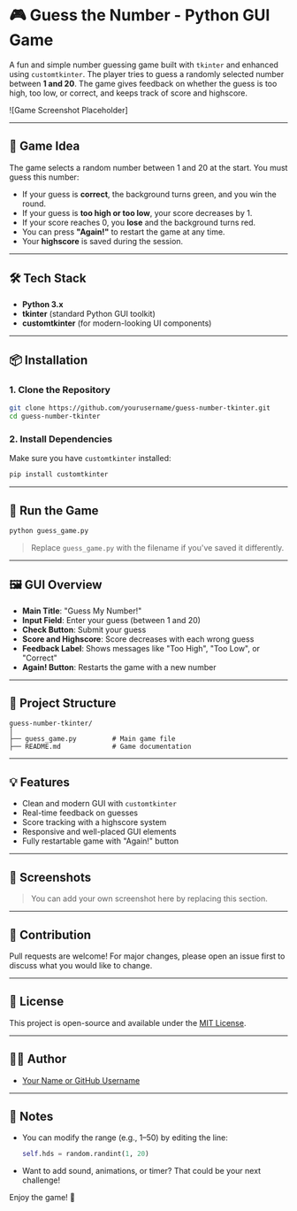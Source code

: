 # 🎮 Guess the Number - Python GUI Game

A fun and simple number guessing game built with `tkinter` and enhanced using `customtkinter`. The player tries to guess a randomly selected number between **1 and 20**. The game gives feedback on whether the guess is too high, too low, or correct, and keeps track of score and highscore.

![Game Screenshot Placeholder]

---

## 🧠 Game Idea

The game selects a random number between 1 and 20 at the start. You must guess this number:

- If your guess is **correct**, the background turns green, and you win the round.
- If your guess is **too high or too low**, your score decreases by 1.
- If your score reaches 0, you **lose** and the background turns red.
- You can press **"Again!"** to restart the game at any time.
- Your **highscore** is saved during the session.

---

## 🛠️ Tech Stack

- **Python 3.x**
- **tkinter** (standard Python GUI toolkit)
- **customtkinter** (for modern-looking UI components)

---

## 📦 Installation

### 1. Clone the Repository
```bash
git clone https://github.com/yourusername/guess-number-tkinter.git
cd guess-number-tkinter
```

### 2. Install Dependencies
Make sure you have `customtkinter` installed:

```bash
pip install customtkinter
```

---

## 🚀 Run the Game

```bash
python guess_game.py
```

> Replace `guess_game.py` with the filename if you've saved it differently.

---

## 🖼️ GUI Overview

- **Main Title**: "Guess My Number!"
- **Input Field**: Enter your guess (between 1 and 20)
- **Check Button**: Submit your guess
- **Score and Highscore**: Score decreases with each wrong guess
- **Feedback Label**: Shows messages like "Too High", "Too Low", or "Correct"
- **Again! Button**: Restarts the game with a new number

---

## 📂 Project Structure

```
guess-number-tkinter/
│
├── guess_game.py         # Main game file
├── README.md             # Game documentation
```

---

## 💡 Features

- Clean and modern GUI with `customtkinter`
- Real-time feedback on guesses
- Score tracking with a highscore system
- Responsive and well-placed GUI elements
- Fully restartable game with "Again!" button

---

## 📸 Screenshots

> You can add your own screenshot here by replacing this section.

---

## 🤝 Contribution

Pull requests are welcome! For major changes, please open an issue first to discuss what you would like to change.

---

## 📃 License

This project is open-source and available under the [MIT License](LICENSE).

---

## 🧑‍💻 Author

- [Your Name or GitHub Username](https://github.com/yourusername)

---

## 📌 Notes

- You can modify the range (e.g., 1–50) by editing the line:
  ```python
  self.hds = random.randint(1, 20)
  ```
- Want to add sound, animations, or timer? That could be your next challenge!

Enjoy the game! 🎉